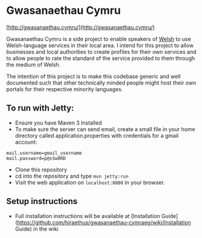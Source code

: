 # Gwasanaethau Cymru

[http://gwasanaethau.cymru/](http://gwasanaethau.cymru/)

Gwasanaethau Cymru is a side project to enable speakers of [Welsh](https://en.wikipedia.org/wiki/Welsh_language) 
to use Welsh-language services in their local area. I intend for this project to 
allow businesses and local authorities to create profiles for their own services 
and to allow people to rate the standard of the service provided to them 
through the medium of Welsh.

The intention of this project is to make this codebase generic and well 
documented such that other technically minded people might host their own 
portals for their respective minority languages.

## To run with Jetty:
- Ensure you have Maven 3 Installed
- To make sure the server can send email, create a small file in your home directory called application.properties with credentials for a gmail account:
```
mail.username=gmail_username
mail.password=p@sSw0RD
```
- Clone this repository
- cd into the repository and type `mvn jetty:run`
- Visit the web application on `localhost:8080` in your browser.

## Setup instructions
* Full installation instructions will be available at [Installation Guide](https://github.com/hiraethus/gwasanaethau-cymraeg/wiki/Installation Guide) in the wiki
